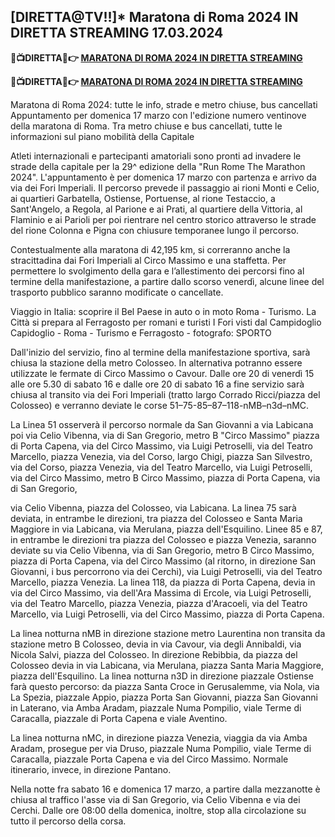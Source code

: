 <h2>[DIRETTA@TV!!]* Maratona di Roma 2024 IN DIRETTA STREAMING 17.03.2024</h2>

<strong> 🔴📺DIRETTA📲👉 <a href="https://onlinestreamshd.com/rome-marathon/" rel="nofollow"> MARATONA DI ROMA 2024 IN DIRETTA STREAMING </a> </strong>

<strong> 🔴📺DIRETTA📲👉️ <a href="https://onlinestreamshd.com/rome-marathon/" rel="nofollow"> MARATONA DI ROMA 2024 IN DIRETTA STREAMING </a> </strong>

Maratona di Roma 2024: tutte le info, strade e metro chiuse, bus cancellati
Appuntamento per domenica 17 marzo con l'edizione numero ventinove della maratona di Roma. Tra metro chiuse e bus cancellati, tutte le informazioni sul piano mobilità della Capitale

Atleti internazionali e partecipanti amatoriali sono pronti ad invadere le strade della capitale per la 29^ edizione della "Run Rome The Marathon 2024". L'appuntamento è per domenica 17 marzo con partenza e arrivo da via dei Fori Imperiali. Il percorso prevede il passaggio ai rioni Monti e Celio, ai quartieri Garbatella, Ostiense, Portuense, al rione Testaccio, a Sant'Angelo, a Regola, al Parione e ai Prati, al quartiere della Vittoria, al Flaminio e ai Parioli per poi rientrare nel centro storico attraverso le strade del rione Colonna e Pigna con chiusure temporanee lungo il percorso. 

Contestualmente alla maratona di 42,195 km, si correranno anche la stracittadina dai Fori Imperiali al Circo Massimo e una staffetta. Per permettere lo svolgimento della gara e l’allestimento dei percorsi fino al termine della manifestazione, a partire dallo scorso venerdì, alcune linee del trasporto pubblico saranno modificate o cancellate.

Viaggio in Italia: scoprire il Bel Paese in auto o in moto
Roma - Turismo. La Città si prepara al Ferragosto per romani e turisti I Fori visti dal Campidoglio Capidoglio - Roma - Turismo e Ferragosto - fotografo: SPORTO 

Dall'inizio del servizio, fino al termine della manifestazione sportiva, sarà chiusa la stazione della metro Colosseo. In alternativa potranno essere utilizzate le fermate di Circo Massimo o Cavour. Dalle ore 20 di venerdì 15 alle ore 5.30 di sabato 16 e dalle ore 20 di sabato 16 a fine servizio sarà chiusa al transito via dei Fori Imperiali (tratto largo Corrado Ricci/piazza del Colosseo) e verranno deviate le corse 51–75-85–87–118-nMB–n3d–nMC. 

La Linea 51 osserverà il percorso normale da San Giovanni a via Labicana poi via Celio Vibenna, via di San Gregorio, metro B "Circo Massimo" piazza di Porta Capena, via del Circo Massimo, via Luigi Petroselli, via del Teatro Marcello, piazza Venezia, via del Corso, largo Chigi, piazza San Silvestro, via del Corso, piazza Venezia, via del Teatro Marcello, via Luigi Petroselli, via del Circo Massimo, metro B Circo Massimo, piazza di Porta Capena, via di San Gregorio, 

via Celio Vibenna, piazza del Colosseo, via Labicana. La linea 75 sarà deviata, in entrambe le direzioni, tra piazza del Colosseo e Santa Maria Maggiore in via Labicana, via Merulana, piazza dell'Esquilino. Linee 85 e 87, in entrambe le direzioni tra piazza del Colosseo e piazza Venezia, saranno deviate su via Celio Vibenna, via di San Gregorio, metro B Circo Massimo, piazza di Porta Capena, via del Circo Massimo (al ritorno, in direzione San Giovanni, i bus percorrono via dei Cerchi), via Luigi Petroselli, via del Teatro Marcello, piazza Venezia. La linea 118, da piazza di Porta Capena, devia in via del Circo Massimo, via dell'Ara Massima di Ercole, via Luigi Petroselli, via del Teatro Marcello, piazza Venezia, piazza d'Aracoeli, via del Teatro Marcello, via Luigi Petroselli, via del Circo Massimo, piazza di Porta Capena. 

La linea notturna nMB in direzione stazione metro Laurentina non transita da stazione metro B Colosseo, devia in via Cavour, via degli Annibaldi, via Nicola Salvi, piazza del Colosseo. In direzione Rebibbia, da piazza del Colosseo devia in via Labicana, via Merulana, piazza Santa Maria Maggiore, piazza dell'Esquilino. La linea notturna n3D in direzione piazzale Ostiense farà questo percorso: da piazza Santa Croce in Gerusalemme, via Nola, via La Spezia, piazzale Appio, piazza Porta San Giovanni, piazza San Giovanni in Laterano, via Amba Aradam, piazzale Numa Pompilio, viale Terme di Caracalla, piazzale di Porta Capena e viale Aventino. 

La linea notturna nMC, in direzione piazza Venezia, viaggia da via Amba Aradam, prosegue per via Druso, piazzale Numa Pompilio, viale Terme di Caracalla, piazzale Porta Capena e via del Circo Massimo. Normale itinerario, invece, in direzione Pantano.

Nella notte fra sabato 16 e domenica 17 marzo, a partire dalla mezzanotte è chiusa al traffico l'asse via di San Gregorio, via Celio Vibenna e via dei Cerchi. Dalle ore 08:00 della domenica, inoltre, stop alla circolazione su tutto il percorso della corsa.

